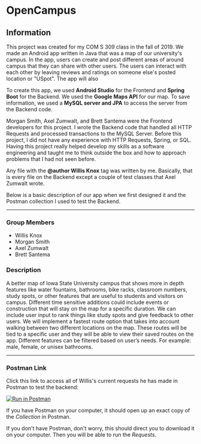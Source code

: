# OpenCampus

## Information
This project was created for my COM S 309 class in the fall of 2019. We made an Android app written in Java that was a map of our university's campus. In the app, users can create and post different areas of around campus that they can share with other users. The users can interact with each other by leaving reviews and ratings on someone else's posted location or "USpot". The app will also 

To create this app, we used **Android Studio** for the Frontend and **Spring Boot** for the Backend. We used the **Google Maps API** for our map. To save information, we used a **MySQL server and JPA** to access the server from the Backend code.

Morgan Smith, Axel Zumwalt, and Brett Santema were the Frontend developers for this project. I wrote the Backend code that handled all HTTP Requests and processed transactions to the MySQL Server. Before this project, I did not have any experience with HTTP Requests, Spring, or SQL. Having this project really helped develop my skills as a software engineering and taught me to think outside the box and how to approach problems that I had not seen before.

Any file with the **@author Willis Knox** tag was written by me. Basically, that is every file on the Backend except a couple of test classes that Axel Zumwalt wrote.

Below is a basic description of our app when we first designed it and the Postman collection I used to test the Backend.

___
### Group Members
* Willis Knox
* Morgan Smith
* Axel Zumwalt
* Brett Santema

### Description
A better map of Iowa State University campus that shows more in depth features like water fountains, bathrooms, bike racks, classroom numbers, study spots, or other features 
that are useful to students and visitors on campus. Different time sensitive additions could include events or construction that will stay on the map for a specific duration.
We can include user input to rank things like study spots and give feedback to other users. We will implement a fastest route option that takes into
account walking between two different locations on the map. These routes will be tied to a specific user and they will be able to view their saved routes on the app.
Different features can be filtered based on user’s needs. For example: male, female, or unisex bathrooms.

___
### Postman Link
Click this link to access all of Willis's current requests he has made in Postman to test the backend:

[![Run in Postman](https://run.pstmn.io/button.svg)](https://app.getpostman.com/run-collection/10c95a13853d4c832aa0)

If you have Postman on your computer, it should open up an exact copy of the *Collection* in Postman.

If you don't have Postman, don't worry, this should direct you to download it on your computer. Then you will be able to run the *Requests*.
